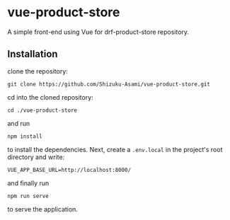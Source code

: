 # vue-product-store
A simple front-end using Vue for drf-product-store repository.
## Installation
clone the repository:
```
git clone https://github.com/Shizuku-Asami/vue-product-store.git
```
cd into the cloned repository:
```
cd ./vue-product-store
```
and run
```
npm install
```
to install the dependencies.
Next, create a `.env.local` in the project's root directory and write:
```
VUE_APP_BASE_URL=http://localhost:8000/
```
and finally run
```
npm run serve
```
to serve the application.
